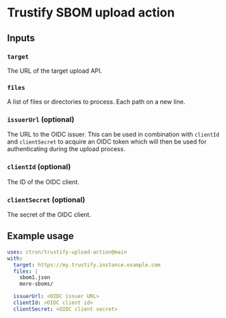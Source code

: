 # Trustify SBOM upload action

## Inputs

### `target`

The URL of the target upload API.

### `files`

A list of files or directories to process. Each path on a new line.

### `issuerUrl` (optional)

The URL to the OIDC issuer. This can be used in combination with `clientId` and `clientSecret` to acquire an OIDC
token which will then be used for authenticating during the upload process.

### `clientId` (optional)

The ID of the OIDC client.

### `clientSecret` (optional)

The secret of the OIDC client.

## Example usage

```yaml
uses: ctron/trustify-upload-action@main
with:
  target: https://my.trustify.instance.example.com
  files: |
    sbom1.json
    more-sboms/

  issuerUrl: <OIDC issuer URL>
  clientId: <OIDC client id>
  clientSecret: <OIDC client secret>
```

